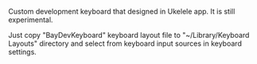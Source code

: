 Custom development keyboard that designed in Ukelele app. It is still experimental.

Just copy "BayDevKeyboard" keyboard layout file to "~/Library/Keyboard Layouts" directory and select from keyboard input sources in keyboard settings.
